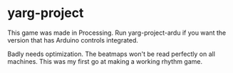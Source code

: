 # yarg-project

This game was made in Processing. Run yarg-project-ardu if you want the version that has Arduino controls integrated.

Badly needs optimization. The beatmaps won't be read perfectly on all machines. This was my first go at making a working rhythm game.
